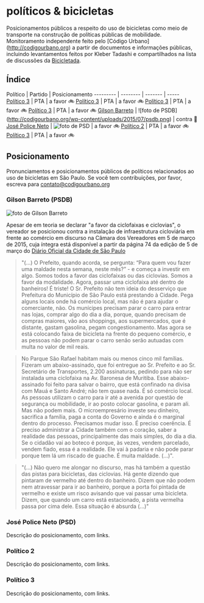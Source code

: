 # políticos & bicicletas

Posicionamentos públicos a respeito do uso de bicicletas como meio de transporte na construção de políticas públicas de mobilidade. Monitoramento independente feito pelo [Código Urbano] (http://codigourbano.org) a partir de documentos e informações públicas, incluindo levantamentos feitos por Kleber Tadashi e compartilhados na lista de discussões da [Bicicletada](http://bicicletada.org). 


## Índice

Político  | Partido | Posicionamento 
--------- | -------- | ------- | -----
[Político 3](#político-3)  | PTA | a favor :bike:
[Político 3](#político-3)  | PTA | a favor :bike:
[Político 3](#político-3)  | PTA | a favor :bike:
[Político 3](#político-3)  | PTA | a favor :bike:
[Gilson Barreto](#gilson-barreto-psdb) | ![foto de PSDB]  (http://codigourbano.org/wp-content/uploads/2015/07/psdb.png) | contra :no_entry_sign:
[José Police Neto](#josé-police-beto-psd)  | ![foto de PSD](http://codigourbano.org/wp-content/uploads/2015/07/psd.png) | a favor :bike:
[Político 2](#político-2)  | PTA | a favor :bike:
[Político 3](#político-3)  | PTA | a favor :bike:
## Posicionamento
Pronunciamentos e posicionamentos públicos de políticos relacionados ao uso de bicicletas em São Paulo. Se você tem contribuições, por favor, escreva para contato@codigourbano.org

### Gilson Barreto (PSDB)

![foto de Gilson Barreto](http://codigourbano.org/wp-content/uploads/2015/07/gilson-barreto1.jpg) 

Apesar de em teoria se declarar "a favor da ciclofaixas e ciclovias", o vereador se posicionou contra a instalação de infraestrutura cicloviária em frente ao comércio em discurso na Câmara dos Vereadores em 5 de março de 2015, cuja íntegra está disponível a partir da página 74 da edição de 5 de março do [Diário Oficial da Cidade de São Paulo](http://diariooficial.imprensaoficial.com.br/nav_cidade/index.asp?c=1&e=20150305&p=1&clipID=21PTLDI1ISVT9e8GITG6S9S7L8I)

> "(...) O Prefeito, quando acorda, se pergunta: “Para quem vou fazer uma maldade nesta semana, neste mês?” - e começa a investir em algo. Somos todos a favor das ciclofaixas ou das ciclovias. Somos a favor da modalidade. Agora, passar uma ciclofaixa até dentro de banheiros! É triste! O Sr. Prefeito não tem ideia do desserviço que Prefeitura do Município de São Paulo está prestando à Cidade. Pega alguns locais onde há comércio local, mas não é para ajudar o comerciante, não. Os munícipes precisam parar o carro para entrar nas lojas, comprar algo do dia a dia, porque, quando precisam de compras maiores, vão aos shoppings, aos supermercados, que é distante, gastam gasolina, pegam congestionamento. Mas agora se está colocando faixa de bicicleta na frente do pequeno comércio, e as pessoas não podem parar o carro senão serão autuadas com multa no valor de mil reais. 

> No Parque São Rafael habitam mais ou menos cinco mil famílias. Fizeram um abaixo-assinado, que foi entregue ao Sr. Prefeito e ao Sr. Secretário de Transportes, 2.200 assinaturas, pedindo para não ser instalada uma ciclofaixa na Av. Baronesa de Muritiba. Esse abaixo-assinado foi feito para salvar o bairro, que está confinado na divisa com Mauá e Santo André; não tem quase nada. É só comércio local. As pessoas utilizam o carro para ir até a avenida por questão de segurança ou mobilidade, ir ao posto colocar gasolina, e param ali. Mas não podem mais. O microempresário investe seu dinheiro, sacrifica a família, paga a conta do Governo e ainda é o marginal dentro do processo. Precisamos mudar isso. É preciso coerência. É preciso administrar a Cidade também com o coração, saber a realidade das pessoas, principalmente das mais simples, do dia a dia. Se o cidadão vai ao boteco é porque, às vezes, vendem parcelado, vendem fiado, essa é a realidade. Ele vai à padaria e não pode parar porque tem lá um riscado de guache. É muita maldade. (...)".

>"(...) Não quero me alongar no discurso, mas há também a questão das pistas para bicicletas, das ciclovias. Há gente dizendo
que pintaram de vermelho até dentro do banheiro. Dizem que não podem nem atravessar para ir ao banheiro, porque a porta foi pintada de vermelho e existe um risco avisando que vai passar uma bicicleta. Dizem, que quando um carro está estacionado, a pista vermelha passa por cima dele. Essa situação é absurda (...)"

### José Police Neto (PSD)

Descrição do posicionamento, com links.


### Político 2

Descrição do posicionamento, com links.

### Político 3

Descrição do posicionamento, com links.

